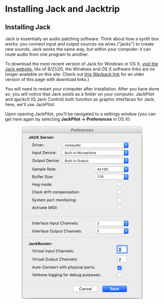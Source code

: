 # Installing Jack and Jacktrip

## Installing Jack

Jack is essentially an audio patching software. Think about how a synth box works: you connect input and output sources via wires ("jacks") to create new sounds. Jack works the same way, but within your computer: it can route audio from one program to another.

To download the most recent version of Jack for Windows or OS X, [visit the Jack website.](https://jackaudio.org/downloads/)
(As of 8/21/20, the Windows and OS X software links are no longer available on this site. Check out [this Wayback link](https://web.archive.org/web/20200808125552/https://jackaudio.org/downloads/) for an older version of this page with download links.)

You will need to restart your computer after installation. After you have done so, you will notice that Jack exists as a folder on your computer. JackPilot and qjackctl (Q Jack Control) both function as graphic interfaces for Jack; here, we'll use JackPilot.

Upon opening JackPilot, you'll be navigated to a settings window (you can get here again by selecting __JackPilot → Preferences__ in OS X):

<p align="center">
  <img width="396" height="566" src="https://github.com/lucylangenb/jacktrip/blob/master/jackpilot_preferences.png?raw=true">
</p>
